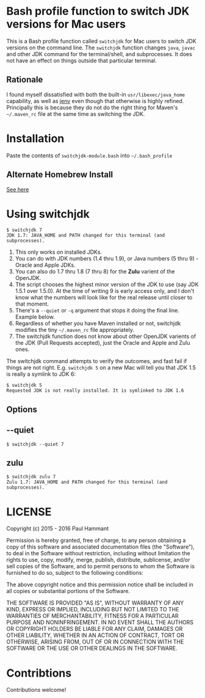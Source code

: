# Bash profile function to switch JDK versions for Mac users

This is a Bash profile function called `switchjdk` for Mac users to switch JDK versions on the command line. The `switchjdk` function changes `java`, `javac` and other JDK command for the terminal/shell, and subprocesses. It does not have an effect on things outside that particular terminal.

## Rationale

I found myself dissatisfied with both the built-in `usr/libexec/java_home` capability, as well as [jenv](https://github.com/gcuisinier/jenv) even though that otherwise is highly refined. Principally this is because they do not do the right thing for Maven's `~/.maven_rc` file at the same time as switching the JDK.

# Installation

Paste the contents of `switchjdk-module.bash` into `~/.bash_profile`

## Alternate Homebrew Install

[See here](https://github.com/pcattori/homebrew-tap)

# Using switchjdk

```
$ switchjdk 7
JDK 1.7: JAVA_HOME and PATH changed for this terminal (and subprocesses).
```

1. This only works on installed JDKs.
2. You can do with JDK numbers (1.4 thru 1.9), or Java numbers (5 thru 9) - Oracle and Apple JDKs.
3. You can also do 1.7 thru 1.8 (7 thru 8) for the **Zulu** varient of the OpenJDK.
4. The script chooses the highest minor version of the JDK to use (say JDK 1.5.1 over 1.5.0). At the time of writing 9 is early access only, and I don't know what the numbers will look like for the real release until closer to that moment.
5. There's a `--quiet` or `-q` argument that stops it doing the final line. Example below.
6. Regardless of whether you have Maven installed or not, switchjdk modifies the tiny `~/.maven_rc` file appropriately.
8. The switchjdk function does not know about other OpenJDK varients of the JDK (Pull Requests accepted), just the Oracle and Apple and Zulu ones.

The switchjdk command attempts to verify the outcomes, and fast fail if things are not right.  E.g. `switchjdk 5` on a new Mac will tell you that JDK 1.5 is really a symlink to JDK 6:

```
$ switchjdk 5
Requested JDK is not really installed. It is symlinked to JDK 1.6
```

## Options

## --quiet

```
$ switchjdk --quiet 7
```

## zulu

```
$ switchjdk zulu 7
Zulu 1.7: JAVA_HOME and PATH changed for this terminal (and subprocesses).
```

# LICENSE

Copyright (c) 2015 - 2016 Paul Hammant

Permission is hereby granted, free of charge, to any person obtaining a copy of this software and associated documentation files (the "Software"), to deal in the Software without restriction, including without limitation the rights to use, copy, modify, merge, publish, distribute, sublicense, and/or sell copies of the Software, and to permit persons to whom the Software is furnished to do so, subject to the following conditions:

The above copyright notice and this permission notice shall be included in all copies or substantial portions of the Software.

THE SOFTWARE IS PROVIDED "AS IS", WITHOUT WARRANTY OF ANY KIND, EXPRESS OR IMPLIED, INCLUDING BUT NOT LIMITED TO THE WARRANTIES OF MERCHANTABILITY, FITNESS FOR A PARTICULAR PURPOSE AND NONINFRINGEMENT. IN NO EVENT SHALL THE AUTHORS OR COPYRIGHT HOLDERS BE LIABLE FOR ANY CLAIM, DAMAGES OR OTHER LIABILITY, WHETHER IN AN ACTION OF CONTRACT, TORT OR OTHERWISE, ARISING FROM, OUT OF OR IN CONNECTION WITH THE SOFTWARE OR THE USE OR OTHER DEALINGS IN THE SOFTWARE.

# Contribtions

Contributions welcome!
